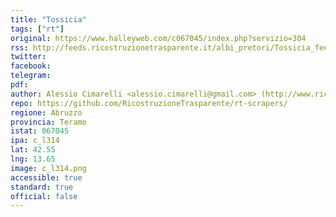 ```yaml
---
title: "Tossicia"
tags: ["rt"]
original: https://www.halleyweb.com/c067045/index.php?servizio=304
rss: http://feeds.ricostruzionetrasparente.it/albi_pretori/Tossicia_feed.xml
twitter: 
facebook: 
telegram: 
pdf: 
author: Alessio Cimarelli <alessio.cimarelli@gmail.com> (http://www.ricostruzionetrasparente.it)
repo: https://github.com/RicostruzioneTrasparente/rt-scrapers/
regione: Abruzzo
provincia: Teramo
istat: 067045
ipa: c_l314
lat: 42.55
lng: 13.65
image: c_l314.png
accessible: true
standard: true
official: false
---
```

